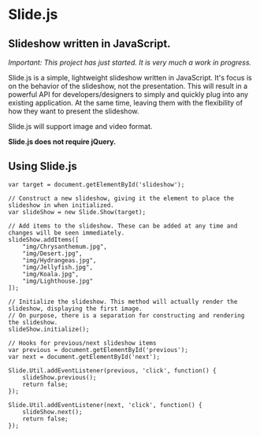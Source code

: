 # Slide.js
## Slideshow written in JavaScript.

_Important: This project has just started. It is very much a work in progress._

Slide.js is a simple, lightweight slideshow written in JavaScript. It's focus is on the behavior of the slideshow, not the presentation. This will result in a powerful API for developers/designers to simply and quickly plug into any existing application. At the same time, leaving them with the flexibility of how they want to present the slideshow.

Slide.js will support image and video format.

__Slide.js does not require jQuery.__

## Using Slide.js

	var target = document.getElementById('slideshow');

	// Construct a new slideshow, giving it the element to place the slideshow in when initialized.
	var slideShow = new Slide.Show(target);

	// Add items to the slideshow. These can be added at any time and changes will be seen immediately.
	slideShow.addItems([
		"img/Chrysanthemum.jpg",
		"img/Desert.jpg",
		"img/Hydrangeas.jpg",
		"img/Jellyfish.jpg",
		"img/Koala.jpg",
		"img/Lighthouse.jpg"
	]);

	// Initialize the slideshow. This method will actually render the slideshow, displaying the first image.
	// On purpose, there is a separation for constructing and rendering the slideshow.
	slideShow.initialize();

	// Hooks for previous/next slideshow items
	var previous = document.getElementById('previous');
	var next = document.getElementById('next');

	Slide.Util.addEventListener(previous, 'click', function() {
		slideShow.previous();
		return false;
	});

	Slide.Util.addEventListener(next, 'click', function() {
		slideShow.next();
		return false;
	});